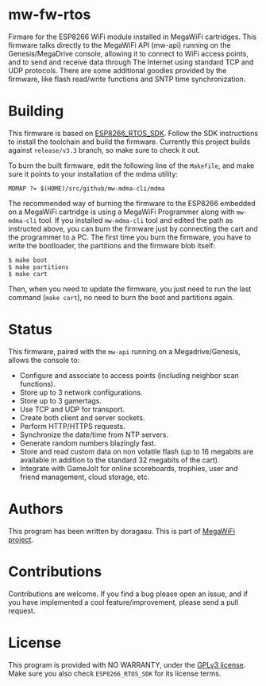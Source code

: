 # mw-fw-rtos

Firmare for the ESP8266 WiFi module installed in MegaWiFi cartridges. This firmware talks directly to the MegaWiFi API (mw-api) running on the Genesis/MegaDrive console, allowing it to connect to WiFi access points, and to send and receive data through The Internet using standard TCP and UDP protocols. There are some additional goodies provided by the firmware, like flash read/write functions and SNTP time synchronization.

# Building

This firmware is based on [ESP8266\_RTOS\_SDK](https://github.com/espressif/ESP8266_RTOS_SDK). Follow the SDK instructions to install the toolchain and build the firmware. Currently this project builds against `release/v3.3` branch, so make sure to check it out.

To burn the built firmware, edit the following line of the `Makefile`, and make sure it points to your installation of the mdma utility:
```
MDMAP ?= $(HOME)/src/github/mw-mdma-cli/mdma
```

The recommended way of burning the firmware to the ESP8266 embedded on a MegaWiFi cartridge is using a MegaWiFi Programmer along with `mw-mdma-cli` tool. If you installed `mw-mdma-cli` tool and edited the path as instructed above, you can burn the firmware just by connecting the cart and the programmer to a PC. The first time you burn the firmware, you have to write the bootloader, the partitions and the firmware blob itself:

```
$ make boot
$ make partitions
$ make cart
```

Then, when you need to update the firmware, you just need to run the last command (`make cart`), no need to burn the boot and partitions again.

# Status

This firmware, paired with the `mw-api` running on a Megadrive/Genesis, allows the console to:

* Configure and associate to access points (including neighbor scan functions).
* Store up to 3 network configurations.
* Store up to 3 gamertags.
* Use TCP and UDP for transport.
* Create both client and server sockets.
* Perform HTTP/HTTPS requests.
* Synchronize the date/time from NTP servers.
* Generate random numbers blazingly fast.
* Store and read custom data on non volatile flash (up to 16 megabits are available in addition to the standard 32 megabits of the cart).
* Integrate with GameJolt for online scoreboards, trophies, user and friend management, cloud storage, etc.

# Authors

This program has been written by doragasu. This is part of [MegaWiFi project](https://github.com/doragasu/mw).

# Contributions

Contributions are welcome. If you find a bug please open an issue, and if you have implemented a cool feature/improvement, please send a pull request.

# License

This program is provided with NO WARRANTY, under the [GPLv3 license](https://www.gnu.org/licenses/gpl-3.0.html). Make sure you also check `ESP8266_RTOS_SDK` for its license terms.

